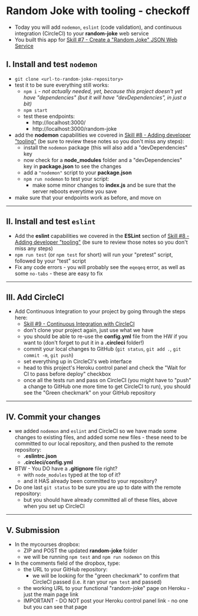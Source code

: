 # Random Joke with tooling - checkoff

- Today you will add `nodemon`, `eslint` (code validation), and continuous integration (CircleCI) to your **random-joke** web service
- You built this app for [Skill #7 - Create a "Random Joke" JSON Web Service](../core-skills/7-create-random-joke-web-service.md)

## I. Install and test `nodemon`
- `git clone <url-to-random-joke-repository>`
- test it to be sure everything still works:
  - `npm i` - *not actually needed, yet, because this project doesn't yet have "dependencies" (but it will have "devDependencies", in just a bit)*
  - `npm start`
  - test these endpoints:
    - http://localhost:3000/
    - http://localhost:3000/random-joke
- add the **nodemon** capabilities we covered in [Skill #8 - Adding developer "tooling"](../core-skills/8-add-developer-tooling.md) (be sure to review these notes so you don't miss any steps):
  - install the `nodemon` package (this will also add a "devDependencies" key
  - now check for a **node_modules** folder and a "devDependencies" key in **package.json** to see the changes
  - add a `"nodemon"` script to your **package.json**
  - `npm run nodemon` to test your script:
    - make some minor changes to **index.js** and be sure that the server reboots everytime you save
 - make sure that your endpoints work as before, and move on
  
<hr>

## II. Install and test `eslint`

- Add the **eslint** capabilities we covered in the **ESLint** section of [Skill #8 - Adding developer "tooling"](core-skills/8-add-developer-tooling.md) (be sure to review those notes so you don't miss any steps)
- `npm run test` (or `npm test` for short) will run your "pretest" script, followed by your "test" script
- Fix any code errors - you will probably see the `eqeqeq` error, as well as some `no-tabs` - these are easy to fix

<hr>

## III. Add CircleCI
- Add Continuous Integration to your project by going through the steps here:
  - [Skill #9 - Continuous Integration with CircleCI](../core-skills/9-continuous-integration.md)
  - don't clone your project again, just use what we have
  - you should be able to re-use the **config.yml** file from the HW if you want to (don't forget to put it in a **.circleci** folder!)
  - commit your local changes to GitHub (`git status`, `git add .`, `git commit -m`, `git push`)
  - set everything up in CircleCI's web interface
  - head to this project's Heroku control panel and check the "Wait for CI to pass before deploy" checkbox
  - once all the tests run and pass on CircleCI (you might have to "push" a change to GitHub one more time to get CircleCI to run), you should see the "Green checkmark" on your GitHub repository

<hr>

## IV. Commit your changes

- we added `nodemon` and `eslint` and CircleCI so we have made some changes to existing files, and added some new files - these need to be committed to our local repository, and then pushed to the remote repository:
  - **.eslintrc.json**
  - **.circleci/config.yml**
- BTW - You DO have a **.gitignore** file right?
  - with `node_modules` typed at the top of it?
  - and it HAS already been committed to your repository?
- Do one last `git status` to be sure you are up to date with the remote repository:
  - but you should have already committed all of these files, above when you set up CircleCI

<hr>

## V. Submission

- In the mycourses dropbox:
  - ZIP and POST the updated **random-joke** folder
  - we will be running `npm test` and `npm run nodemon` on this
- In the comments field of the dropbox, type:
  - the URL to your GitHub repository:
    - we will be looking for the "green checkmark" to confirm that CircleCI passed (i.e. it ran your `npm test` and passed)
  - the working URL to your functional "random-joke" page on Heroku - just the main page link 
  - IMPORTANT - DO NOT post your Heroku control panel link - no one but you can see that page


